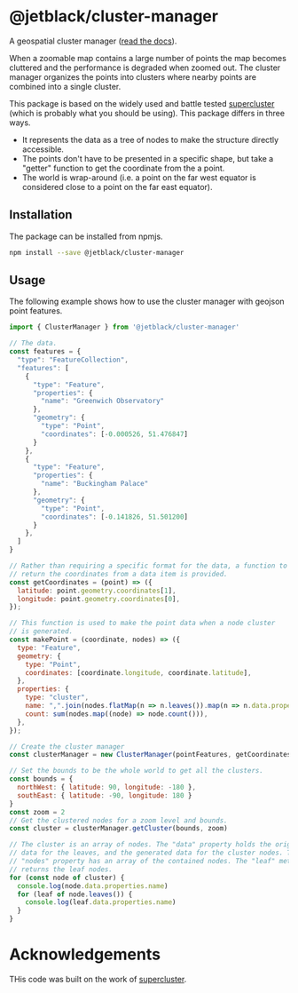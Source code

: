 # @jetblack/cluster-manager

A geospatial cluster manager ([read the docs](https://rob-blackbourn.github.io/jetblack-js-cluster-manager/)).

When a zoomable map contains a large number of points the map becomes cluttered
and the performance is degraded when zoomed out. The cluster manager
organizes the points into clusters where nearby points are combined into a
single cluster.

This package is based on the widely used and battle tested
[supercluster](https://github.com/mapbox/supercluster)
(which is probably what you should be using). This package differs in three ways.

* It represents the data as a tree of nodes to make the structure directly
  accessible.
* The points don't have to be presented in a specific shape, but take a
  "getter" function to get the coordinate from the a point.
* The world is wrap-around (i.e. a point on the far west equator is considered
  close to a point on the far east equator).

## Installation

The package can be installed from npmjs.

```bash
npm install --save @jetblack/cluster-manager
```

## Usage

The following example shows how to use the cluster manager with geojson point
features.

```js
import { ClusterManager } from '@jetblack/cluster-manager'

// The data.
const features = {
  "type": "FeatureCollection",
  "features": [
    {
      "type": "Feature",
      "properties": {
        "name": "Greenwich Observatory"
      },
      "geometry": {
        "type": "Point",
        "coordinates": [-0.000526, 51.476847]
      }
    },
    {
      "type": "Feature",
      "properties": {
        "name": "Buckingham Palace"
      },
      "geometry": {
        "type": "Point",
        "coordinates": [-0.141826, 51.501200]
      }
    },
  ]
}

// Rather than requiring a specific format for the data, a function to
// return the coordinates from a data item is provided.
const getCoordinates = (point) => ({
  latitude: point.geometry.coordinates[1],
  longitude: point.geometry.coordinates[0],
});

// This function is used to make the point data when a node cluster
// is generated.
const makePoint = (coordinate, nodes) => ({
  type: "Feature",
  geometry: {
    type: "Point",
    coordinates: [coordinate.longitude, coordinate.latitude],
  },
  properties: {
    type: "cluster",
    name: ",".join(nodes.flatMap(n => n.leaves()).map(n => n.data.properties.name))
    count: sum(nodes.map((node) => node.count())),
  },
});

// Create the cluster manager
const clusterManager = new ClusterManager(pointFeatures, getCoordinates, makePoint)

// Set the bounds to be the whole world to get all the clusters.
const bounds = {
  northWest: { latitude: 90, longitude: -180 },
  southEast: { latitude: -90, longitude: 180 }
}
const zoom = 2
// Get the clustered nodes for a zoom level and bounds.
const cluster = clusterManager.getCluster(bounds, zoom)

// The cluster is an array of nodes. The "data" property holds the original
// data for the leaves, and the generated data for the cluster nodes. The
// "nodes" property has an array of the contained nodes. The "leaf" method
// returns the leaf nodes.
for (const node of cluster) {
  console.log(node.data.properties.name)
  for (leaf of node.leaves()) {
    console.log(leaf.data.properties.name)
  }
}
```

# Acknowledgements

THis code was built on the work of [supercluster](https://github.com/mapbox/supercluster).
